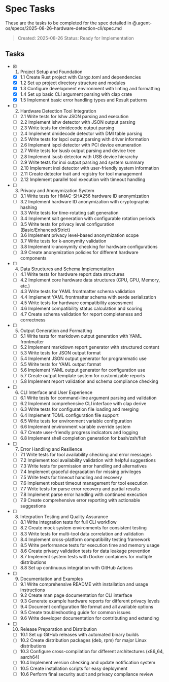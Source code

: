 # Spec Tasks

These are the tasks to be completed for the spec detailed in @.agent-os/specs/2025-08-26-hardware-detection-cli/spec.md

> Created: 2025-08-26
> Status: Ready for Implementation

## Tasks

- [x] 1. Project Setup and Foundation
  - [x] 1.1 Create Rust project with Cargo.toml and dependencies
  - [x] 1.2 Set up project directory structure and modules
  - [x] 1.3 Configure development environment with linting and formatting
  - [x] 1.4 Set up basic CLI argument parsing with clap crate
  - [x] 1.5 Implement basic error handling types and Result patterns

- [ ] 2. Hardware Detection Tool Integration
  - [ ] 2.1 Write tests for lshw JSON parsing and execution
  - [ ] 2.2 Implement lshw detector with JSON output parsing
  - [ ] 2.3 Write tests for dmidecode output parsing
  - [ ] 2.4 Implement dmidecode detector with DMI table parsing
  - [ ] 2.5 Write tests for lspci output parsing with driver information
  - [ ] 2.6 Implement lspci detector with PCI device enumeration
  - [ ] 2.7 Write tests for lsusb output parsing and device tree
  - [ ] 2.8 Implement lsusb detector with USB device hierarchy
  - [ ] 2.9 Write tests for inxi output parsing and system summary
  - [ ] 2.10 Implement inxi detector with user-friendly system information
  - [ ] 2.11 Create detector trait and registry for tool management
  - [ ] 2.12 Implement parallel tool execution with timeout handling

- [ ] 3. Privacy and Anonymization System
  - [ ] 3.1 Write tests for HMAC-SHA256 hardware ID anonymization
  - [ ] 3.2 Implement hardware ID anonymization with cryptographic hashing
  - [ ] 3.3 Write tests for time-rotating salt generation
  - [ ] 3.4 Implement salt generation with configurable rotation periods
  - [ ] 3.5 Write tests for privacy level configuration (Basic/Enhanced/Strict)
  - [ ] 3.6 Implement privacy level-based anonymization scope
  - [ ] 3.7 Write tests for k-anonymity validation
  - [ ] 3.8 Implement k-anonymity checking for hardware configurations
  - [ ] 3.9 Create anonymization policies for different hardware components

- [ ] 4. Data Structures and Schema Implementation
  - [ ] 4.1 Write tests for hardware report data structures
  - [ ] 4.2 Implement core hardware data structures (CPU, GPU, Memory, etc.)
  - [ ] 4.3 Write tests for YAML frontmatter schema validation
  - [ ] 4.4 Implement YAML frontmatter schema with serde serialization
  - [ ] 4.5 Write tests for hardware compatibility assessment
  - [ ] 4.6 Implement compatibility status calculation and scoring
  - [ ] 4.7 Create schema validation for report completeness and correctness

- [ ] 5. Output Generation and Formatting
  - [ ] 5.1 Write tests for markdown output generation with YAML frontmatter
  - [ ] 5.2 Implement markdown report generator with structured content
  - [ ] 5.3 Write tests for JSON output format
  - [ ] 5.4 Implement JSON output generator for programmatic use
  - [ ] 5.5 Write tests for YAML output format
  - [ ] 5.6 Implement YAML output generator for configuration use
  - [ ] 5.7 Create output template system for customizable reports
  - [ ] 5.8 Implement report validation and schema compliance checking

- [ ] 6. CLI Interface and User Experience
  - [ ] 6.1 Write tests for command-line argument parsing and validation
  - [ ] 6.2 Implement comprehensive CLI interface with clap derive
  - [ ] 6.3 Write tests for configuration file loading and merging
  - [ ] 6.4 Implement TOML configuration file support
  - [ ] 6.5 Write tests for environment variable configuration
  - [ ] 6.6 Implement environment variable override system
  - [ ] 6.7 Create user-friendly progress indicators and logging
  - [ ] 6.8 Implement shell completion generation for bash/zsh/fish

- [ ] 7. Error Handling and Resilience
  - [ ] 7.1 Write tests for tool availability checking and error messages
  - [ ] 7.2 Implement tool availability validation with helpful suggestions
  - [ ] 7.3 Write tests for permission error handling and alternatives
  - [ ] 7.4 Implement graceful degradation for missing privileges
  - [ ] 7.5 Write tests for timeout handling and recovery
  - [ ] 7.6 Implement robust timeout management for tool execution
  - [ ] 7.7 Write tests for parse error recovery and partial results
  - [ ] 7.8 Implement parse error handling with continued execution
  - [ ] 7.9 Create comprehensive error reporting with actionable suggestions

- [ ] 8. Integration Testing and Quality Assurance
  - [ ] 8.1 Write integration tests for full CLI workflow
  - [ ] 8.2 Create mock system environments for consistent testing
  - [ ] 8.3 Write tests for multi-tool data correlation and validation
  - [ ] 8.4 Implement cross-platform compatibility testing framework
  - [ ] 8.5 Write performance tests for execution time and memory usage
  - [ ] 8.6 Create privacy validation tests for data leakage prevention
  - [ ] 8.7 Implement system tests with Docker containers for multiple distributions
  - [ ] 8.8 Set up continuous integration with GitHub Actions

- [ ] 9. Documentation and Examples
  - [ ] 9.1 Write comprehensive README with installation and usage instructions
  - [ ] 9.2 Create man page documentation for CLI interface
  - [ ] 9.3 Generate example hardware reports for different privacy levels
  - [ ] 9.4 Document configuration file format and all available options
  - [ ] 9.5 Create troubleshooting guide for common issues
  - [ ] 9.6 Write developer documentation for contributing and extending

- [ ] 10. Release Preparation and Distribution
  - [ ] 10.1 Set up GitHub releases with automated binary builds
  - [ ] 10.2 Create distribution packages (deb, rpm) for major Linux distributions
  - [ ] 10.3 Configure cross-compilation for different architectures (x86_64, aarch64)
  - [ ] 10.4 Implement version checking and update notification system
  - [ ] 10.5 Create installation scripts for easy deployment
  - [ ] 10.6 Perform final security audit and privacy compliance review